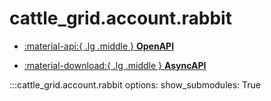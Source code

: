 # cattle_grid.account.rabbit

<div class="grid cards" markdown>

- [:material-api:{ .lg .middle } __OpenAPI__](../assets/redoc.html?url=openapi_rabbit.json)

- [:material-download:{ .lg .middle } __AsyncAPI__](../assets/schemas/openapi_rabbit.json)

</div>

:::cattle_grid.account.rabbit
    options:
        show_submodules: True
